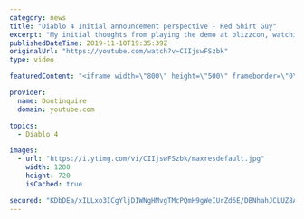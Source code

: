 ```yaml
---
category: news
title: "Diablo 4 Initial announcement perspective - Red Shirt Guy"
excerpt: "My initial thoughts from playing the demo at blizzcon, watching the developer interviews, and listening to the wacky Q&A from the systems and features panel."
publishedDateTime: 2019-11-10T19:35:39Z
originalUrl: "https://youtube.com/watch?v=CIIjswFSzbk"
type: video

featuredContent: "<iframe width=\"800\" height=\"500\" frameborder=\"0\" src=\"https://www.youtube.com/embed/CIIjswFSzbk\" allow=\"accelerometer; autoplay; encrypted-media; gyroscope; picture-in-picture\" allowfullscreen></iframe>"

provider:
  name: Dontinquire
  domain: youtube.com

topics:
  - Diablo 4

images:
  - url: "https://i.ytimg.com/vi/CIIjswFSzbk/maxresdefault.jpg"
    width: 1280
    height: 720
    isCached: true

secured: "KDbDEa/xILLxo3ICgYljDIWNgHMvgTMcPQmH9gWeIUrZd6E/DBNhahJCLUZ8ANiMyK16DdmfpZ0O6trdDoQXBY27O6C4olgYvm5kGDmHg7gyPZTVD/ZJ8pZ+2PENad9iTFBdeStoCZhGp/iGv1Fnz43E2KSsaRM0zGd5528lBbeb82Z387KG+Ido0PMX/9R0lkgdvlhUZCof5LIJTWxRjCjgwWyVhOfDw7HQMFfOyHXGu7mLSk2Ef+9rLp/PiAXtaAjNvtvpa7dfRSKUsKGlwQWCSReZ0iAuBJD05+9gJOribfnFGvBycfZDj9DVdphobs6oBGIOhJKMAmhTi/NFu2FTfwFYW+j3w8KpKJhUDOJRot0ADOgd/SJLwZwxNoyy5N/6/P8JMvTiQlqqr5H46i799MC6I53aCF51n67VtrLWzo45QPUX7bnshjabrCg0;1eN0QwdMWxVyzg3qjMYmJA=="
---
```


